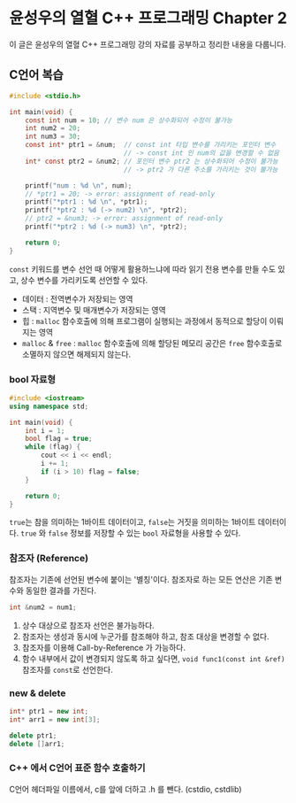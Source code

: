 # 윤성우의 열혈 C++ 프로그래밍 Chapter 2

이 글은 윤성우의 열혈 C++ 프로그래밍 강의 자료를 공부하고 정리한 내용을 다룹니다.

## C언어 복습
```c
#include <stdio.h>

int main(void) {
    const int num = 10; // 변수 num 은 상수화되어 수정이 불가능
    int num2 = 20;
    int num3 = 30;
    const int* ptr1 = &num;  // const int 타입 변수를 가리키는 포인터 변수
                             // -> const int 인 num의 값을 변경할 수 없음
    int* const ptr2 = &num2; // 포인터 변수 ptr2 는 상수화되어 수정이 불가능
                             // -> ptr2 가 다른 주소를 가리키는 것이 불가능

    printf("num : %d \n", num);
    // *ptr1 = 20; -> error: assignment of read-only
    printf("*ptr1 : %d \n", *ptr1);
    printf("*ptr2 : %d (-> num2) \n", *ptr2);
    // ptr2 = &num3; -> error: assignment of read-only
    printf("*ptr2 : %d (-> num3) \n", *ptr2);

    return 0;
}
```

`const` 키워드를 변수 선언 때 어떻게 활용하느냐에 따라 읽기 전용 변수를 만들 수도 있고, 상수 변수를 가리키도록 선언할 수 있다.

- 데이터 : 전역변수가 저장되는 영역
- 스택 : 지역변수 및 매개변수가 저장되는 영역
- 힙 : `malloc` 함수호출에 의해 프로그램이 실행되는 과정에서 동적으로 할당이 이뤄지는 영역
- `malloc` & `free` : `malloc` 함수호출에 의해 할당된 메모리 공간은 `free` 함수호출로 소멸하지 않으면 해제되지 않는다.

### bool 자료형
```cpp
#include <iostream>
using namespace std;

int main(void) {
    int i = 1;
    bool flag = true;
    while (flag) {
        cout << i << endl;
        i += 1;
        if (i > 10) flag = false;
    }

    return 0; 
}
```

`true`는 참을 의미하는 1바이트 데이터이고, `false`는 거짓을 의미하는 1바이트 데이터이다. `true` 와 `false` 정보를 저장할 수 있는 `bool` 자료형을 사용할 수 있다.

### 참조자 (Reference)
참조자는 기존에 선언된 변수에 붙이는 '별칭'이다. 참조자로 하는 모든 연산은 기존 변수와 동일한 결과를 가진다.
```cpp
int &num2 = num1;
```

1. 상수 대상으로 참조자 선언은 불가능하다.
2. 참조자는 생성과 동시에 누군가를 참조해야 하고, 참조 대상을 변경할 수 없다.
3. 참조자를 이용해 Call-by-Reference 가 가능하다.
4. 함수 내부에서 값이 변경되지 않도록 하고 싶다면, `void func1(const int &ref)` 참조자를 `const`로 선언한다.

### new & delete
```cpp
int* ptr1 = new int;
int* arr1 = new int[3];

delete ptr1;
delete []arr1;
```

### C++ 에서 C언어 표준 함수 호출하기
C언어 헤더파일 이름에서, c를 앞에 더하고 .h 를 뺀다. (cstdio, cstdlib)

